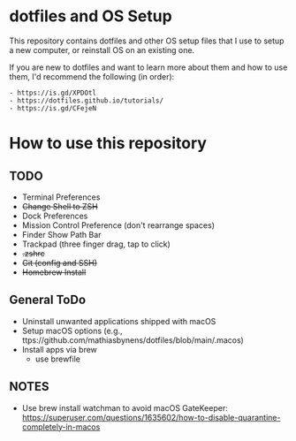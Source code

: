 # dotfiles and OS Setup

This repository contains dotfiles and other OS setup files that I use to setup a new computer, or reinstall OS on an existing one. 

If you are new to dotfiles and want to learn more about them and how to use them, I'd recommend the following (in order):

    - https://is.gd/XPDOtl
    - https://dotfiles.github.io/tutorials/
    - https://is.gd/CFejeN

# How to use this repository


## TODO
- Terminal Preferences
- ~~Change Shell to ZSH~~
- Dock Preferences
- Mission Control Preference (don't rearrange spaces)
- Finder Show Path Bar
- Trackpad (three finger drag, tap to click)
- ~~.zshrc~~
- ~~Git (config and SSH)~~
- ~~Homebrew Install~~

## General ToDo
- Uninstall unwanted applications shipped with macOS
- Setup macOS options (e.g., ttps://github.com/mathiasbynens/dotfiles/blob/main/.macos)
- Install apps via brew
    - use brewfile
    

## NOTES

- Use brew install watchman to avoid macOS GateKeeper: https://superuser.com/questions/1635602/how-to-disable-quarantine-completely-in-macos
